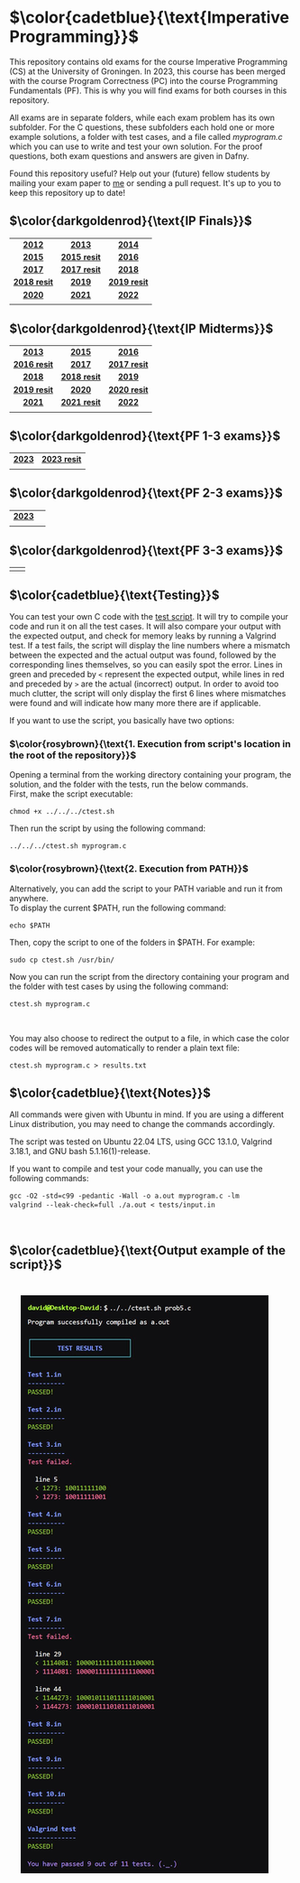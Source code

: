 # $\color{cadetblue}{\text{Imperative Programming}}$

This repository contains old exams for the course Imperative Programming (CS) at the University of Groningen. In 2023, this course has been merged with the course Program Correctness (PC) into the course Programming Fundamentals (PF). This is why you will find exams for both courses in this repository.

All exams are in separate folders, while each exam problem has its own subfolder. For the C questions, these subfolders each hold one or more example solutions, a folder with test cases, and a file called *myprogram.c* which you can use to write and test your own solution. For the proof questions, both exam questions and answers are given in Dafny.
  
Found this repository useful? Help out your (future) fellow students by mailing your exam paper to [me](mailto:pl3onasm@gmail.com) or sending a pull request. It's up to you to keep this repository up to date!

## $\color{darkgoldenrod}{\text{IP Finals}}$

||||
|:---:|:---:|:---:|
| **[2012](https://github.com/pl3onasm/Imperative-programming/tree/main/IP-Finals/2012)**| **[2013](https://github.com/pl3onasm/Imperative-programming/tree/main/IP-Finals/2013)**| **[2014](https://github.com/pl3onasm/Imperative-programming/tree/main/IP-Finals/2014)**|
| **[2015](https://github.com/pl3onasm/Imperative-programming/tree/main/IP-Finals/2015)**| **[2015 resit](https://github.com/pl3onasm/Imperative-programming/tree/main/IP-Finals/2015resit)**| **[2016](https://github.com/pl3onasm/Imperative-programming/tree/main/IP-Finals/2016)**|
| **[2017](https://github.com/pl3onasm/Imperative-programming/tree/main/IP-Finals/2017)**| **[2017 resit](https://github.com/pl3onasm/Imperative-programming/tree/main/IP-Finals/2017resit)**| **[2018](https://github.com/pl3onasm/Imperative-programming/tree/main/IP-Finals/2018)**|
| **[2018 resit](https://github.com/pl3onasm/Imperative-programming/tree/main/IP-Finals/2018resit)**| **[2019](https://github.com/pl3onasm/Imperative-programming/tree/main/IP-Finals/2019)**| **[2019 resit](https://github.com/pl3onasm/Imperative-programming/tree/main/IP-Finals/2019resit)**|
| **[2020](https://github.com/pl3onasm/Imperative-programming/tree/main/IP-Finals/2020)**| **[2021](https://github.com/pl3onasm/Imperative-programming/tree/main/IP-Finals/2021)**| **[2022](https://github.com/pl3onasm/Imperative-programming/tree/main/IP-Finals/2022)**|
||||

## $\color{darkgoldenrod}{\text{IP Midterms}}$

||||
|:---:|:---:|:---:|
| **[2013](https://github.com/pl3onasm/Imperative-programming/tree/main/IP-Midterms/mid2013)**| **[2015](https://github.com/pl3onasm/Imperative-programming/tree/main/IP-Midterms/mid2015)**| **[2016](https://github.com/pl3onasm/Imperative-programming/tree/main/IP-Midterms/mid2016)**|
| **[2016 resit](https://github.com/pl3onasm/Imperative-programming/tree/main/IP-Midterms/mid2016resit)**| **[2017](https://github.com/pl3onasm/Imperative-programming/tree/main/IP-Midterms/mid2017)**| **[2017 resit](https://github.com/pl3onasm/Imperative-programming/tree/main/IP-Midterms/mid2017resit)**|
| **[2018](https://github.com/pl3onasm/Imperative-programming/tree/main/IP-Midterms/mid2018)** | **[2018 resit](https://github.com/pl3onasm/Imperative-programming/tree/main/IP-Midterms/mid2018resit)**|**[2019](https://github.com/pl3onasm/Imperative-programming/tree/main/IP-Midterms/mid2019)**|
|**[2019 resit](https://github.com/pl3onasm/Imperative-programming/tree/main/IP-Midterms/mid2019resit)**| **[2020](https://github.com/pl3onasm/Imperative-programming/tree/main/IP-Midterms/mid2020)**| **[2020 resit](https://github.com/pl3onasm/Imperative-programming/tree/main/IP-Midterms/mid2020resit)**|
| **[2021](https://github.com/pl3onasm/Imperative-programming/tree/main/IP-Midterms/mid2021)**| **[2021 resit](https://github.com/pl3onasm/Imperative-programming/tree/main/IP-Midterms/mid2021resit)**|**[2022](https://github.com/pl3onasm/Imperative-programming/tree/main/IP-Midterms/mid2022)**|
||||

## $\color{darkgoldenrod}{\text{PF 1-3 exams}}$

|||
|:---:|:---:|
**[2023](https://github.com/pl3onasm/Imperative-programming/tree/main/PF1-3/exam1-2023)**| **[2023 resit](https://github.com/pl3onasm/Imperative-programming/tree/main/PF2-3/exam2-2023)**|
|||

## $\color{darkgoldenrod}{\text{PF 2-3 exams}}$

|||
|:---:|:---:|
**[2023](https://github.com/pl3onasm/Imperative-programming/tree/main/PF2-3/exam2-2023)**| |
|||

## $\color{darkgoldenrod}{\text{PF 3-3 exams}}$

|||
|:---:|:---:|
|||

## $\color{cadetblue}{\text{Testing}}$

You can test your own C code with the [test script](https://github.com/pl3onasm/Imperative-programming/blob/main/ctest.sh). It will try to compile your code and run it on all the test cases. It will also compare your output with the expected output, and check for memory leaks by running a Valgrind test. If a test fails, the script will display the line numbers where a mismatch between the expected and the actual output was found, followed by the corresponding lines themselves, so you can easily spot the error. Lines in green and preceded by `<` represent the expected output, while lines in red and preceded by `>` are the actual (incorrect) output. In order to avoid too much clutter, the script will only display the first 6 lines where mismatches were found and will indicate how many more there are if applicable.

If you want to use the script, you basically have two options:  

### $\color{rosybrown}{\text{1. Execution from script's location in the root of the repository}}$  

Opening a terminal from the working directory containing your program, the solution, and the folder with the tests, run the below commands.  
First, make the script executable:

```linux
chmod +x ../../../ctest.sh
```

Then run the script by using the following command:

```linux
../../../ctest.sh myprogram.c
```

### $\color{rosybrown}{\text{2. Execution from PATH}}$

Alternatively, you can add the script to your PATH variable and run it from anywhere.  
To display the current $PATH, run the following command:

```linux
echo $PATH
```

Then, copy the script to one of the folders in $PATH. For example:

```linux
sudo cp ctest.sh /usr/bin/
```

Now you can run the script from the directory containing your program and the folder with test cases by using the following command:

```linux
ctest.sh myprogram.c
```  

&nbsp;&nbsp;&nbsp;

You may also choose to redirect the output to a file, in which case the color codes will be removed automatically to render a plain text file:

```linux
ctest.sh myprogram.c > results.txt
```

## $\color{cadetblue}{\text{Notes}}$

All commands were given with Ubuntu in mind. If you are using a different Linux distribution, you may need to change the commands accordingly.

The script was tested on Ubuntu 22.04 LTS, using GCC 13.1.0, Valgrind 3.18.1, and GNU bash 5.1.16(1)-release.

If you want to compile and test your code manually, you can use the following commands:

```linux
gcc -O2 -std=c99 -pedantic -Wall -o a.out myprogram.c -lm
valgrind --leak-check=full ./a.out < tests/input.in
```

&nbsp;&nbsp;&nbsp;

## $\color{cadetblue}{\text{Output example of the script}}$

<p align="center" width="50%">
<img src="example.jpg"
     alt="Example output"
     style="float: left; padding-top:25px; padding-left:20px; padding-right:20px;" />  
</p>
